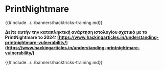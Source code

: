 # PrintNightmare

{{#include ../../banners/hacktricks-training.md}}

**Δείτε αυτήν την καταπληκτική ανάρτηση ιστολογίου σχετικά με το PrintNightmare το 2024: [https://www.hackingarticles.in/understanding-printnightmare-vulnerability/](https://www.hackingarticles.in/understanding-printnightmare-vulnerability/)**

{{#include ../../banners/hacktricks-training.md}}
